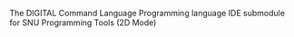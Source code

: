 The DIGITAL Command Language Programming language IDE submodule for SNU Programming Tools (2D Mode)
